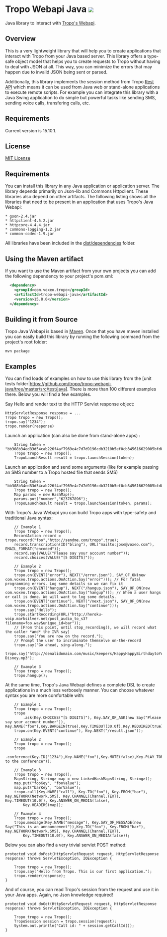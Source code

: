Tropo Webapi Java <img src="http://hudson.voxeolabs.com/hudson/job/Tropo%202/lastSuccessfulBuild/buildStatus"/>
==============

Java library to interact with [Tropo's Webapi](https://www.tropo.com/docs/webapi/new_tropo_web_api_overview.htm).

Overview
--------

This is a very lightweight library that will help you to create applications that interact with Tropo from your Java based server. This library offers a type-safe object model that helps you to create requests to Tropo without having to deal with JSON at all. This way, you can minimize the errors that may happen due to invalid JSON being sent or parsed.

Additionally, this library implements the session method from Tropo [Rest API](https://www.tropo.com/docs/rest/rest_api.htm) which means it can be used from Java web or stand-alone applications to execute remote scripts. For example you can integrate this library with a Java Swing application to do simple but powerful tasks like sending SMS, sending voice calls, transfering calls, etc.

Requirements
------------

Current version is 15.10.1.

License
------------

[MIT License](https://github.com/tropo/tropo-webapi-java/blob/master/LICENSE)

Requirements
------------

You can install this library in any Java application or application server. The library depends primarily on Json-lib and Commons Httpclient. These libraries also depend on other artifacts. The following listing shows all the libraries that need to be present in an application that uses Tropo's Java Webapi:

	* gson-2.4.jar
	* httpclient-4.5.2.jar
	* httpcore-4.4.4.jar
	* commons-logging-1.2.jar
	* common-codec-1.9.jar
	

All libraries have been included in the [dist/dependencies](https://github.com/tropo/tropo-webapi-java/tree/master/dist/dependencies) folder.

Using the Maven artifact
------------------------

If you want to use the Maven artifact from your own projects you can add the following dependency to your project's pom.xml:

```xml
  <dependency>
    <groupId>com.voxeo.tropo</groupId>
    <artifactId>tropo-webapi-java</artifactId>
    <version>15.8.0</version>
  </dependency>
```

Building it from Source
------------------------

Tropo Java Webapi is based in [Maven](http://maven.apache.org). Once that you have maven installed you can easily build this library by running the following command from the project's root folder:

    mvn package

Examples
--------

You can find loads of examples on how to use this library from the [unit tests folder|https://github.com/tropo/tropo-webapi-java/tree/master/src/test/java]. There is more than 100 different examples there. Below you will find a few examples.

Say Hello and render text to the HTTP Servlet response object:

    HttpServletResponse response = ...
    Tropo tropo = new Tropo();
    tropo.say("1234");
    tropo.render(response)

Launch an application (can also be done from stand-alone apps) :

		String token = "bb308b34ed83d54cab226f4af7969e4c7d7d9196cdb3210b5ef0cb345616629005bfd05efe3f4409cd496ca2";
		Tropo tropo = new Tropo();
		TropoLaunchResult result = tropo.launchSession(token);

Launch an application and send some arguments (like for example passing an SMS number to a Tropo hosted file that sends SMS)

		String token = "bb308b34ed83d54cab226f4af7969e4c7d7d9196cdb3210b5ef0cb345616629005bfd05efe3f4409cd496ca2";
		Tropo tropo = new Tropo();
		Map params = new HashMap();
		params.put("number","623767896");
		TropoLaunchResult result = tropo.launchSession(token, params);

With Tropo's Java Webapi you can build Tropo apps with type-safety and traditional Java syntax:

		// Example 1
		Tropo tropo = new Tropo();
		RecordAction record = tropo.record("foo","http://sendme.com/tropo",true);
		record.transcription(ID("bling"), URL("mailto:jose@voxeo.com"), EMAIL_FORMAT("encoded"));
		record.say(VALUE("Please say your account number"));
		record.choices(VALUE("[5 DIGITS]"));

		// Example 2
		Tropo tropo = new Tropo();
		tropo.on(EVENT("error"), NEXT("/error.json"), SAY_OF_ON(new com.voxeo.tropo.actions.OnAction.Say("error"))); // For fatal programming errors. Log some details so we can fix it
		tropo.on(EVENT("hangup"), NEXT("/hangup.json"), SAY_OF_ON(new com.voxeo.tropo.actions.OnAction.Say("hangup"))); // When a user hangs or call is done. We will want to log some details.
		tropo.on(EVENT("continue"), NEXT("/next.json"), SAY_OF_ON(new com.voxeo.tropo.actions.OnAction.Say("continue")));
		tropo.say("Hello");
		tropo.startRecording(URL("http://heroku-voip.marksilver.net/post_audio_to_s3?filename=foo.wav&unique_id=bar"));
		// [From this point, until stop_recording(), we will record what the caller *and* the IVR say]
		tropo.say("You are now on the record.");
		// Prompt the user to incriminate themselve on-the-record
		tropo.say("Go ahead, sing-along.");
		tropo.say("http://denalidomain.com/music/keepers/HappyHappyBirthdaytoYou-Disney.mp3");

		// Example 3
		Tropo tropo = new Tropo();
		tropo.hangup();

At the same time, Tropo's Java Webapi defines a complete DSL to create applications in a much less verbosely manner. You can choose whatever syntax you are more comfortable with:

		// Example 1
		Tropo tropo = new Tropo();
		tropo
			.ask(Key.CHOICES("[5 DIGITS]"), Key.SAY_OF_ASK(new Say("Please say your account number")), Key.NAME("foo"),Key.BARGEIN(true),Key.TIMEOUT(30.0f),Key.REQUIRED(true));
		tropo.on(Key.EVENT("continue"), Key.NEXT("/result.json"));

		// Example 2
		Tropo tropo = new Tropo();
		tropo
			.conference(Key.ID("1234"),Key.NAME("foo"),Key.MUTE(false),Key.PLAY_TONES(false),Key.TERMINATOR("#"),Key.JOIN_PROMPT("Welcome to the conference"));

		// Example 3
		Tropo tropo = new Tropo();
		Map<String, String> map = new LinkedHashMap<String, String>();
		map.put("fooKey", "fooValue");
		map.put("barKey", "barValue");
		tropo.call(Key.NAME("call"), Key.TO("foo"), Key.FROM("bar"), Key.NETWORK(Network.SMS), Key.CHANNEL(Channel.TEXT), Key.TIMEOUT(10.0f), Key.ANSWER_ON_MEDIA(false),
			Key.HEADERS(map));

		// Example 4
		Tropo tropo = new Tropo();
		tropo.message(Key.NAME("message"), Key.SAY_OF_MESSAGE(new Say("This is an announcement")),Key.TO("foo"), Key.FROM("bar"), Key.NETWORK(Network.SMS), Key.CHANNEL(Channel.TEXT),
			Key.TIMEOUT(10.0f), Key.ANSWER_ON_MEDIA(false));


Below you can also find a very trivial servlet POST method:

	protected void doPost(HttpServletRequest request, HttpServletResponse response) throws ServletException, IOException {

		Tropo tropo = new Tropo();
		tropo.say("Hello from Tropo. This is our first application.");
		tropo.render(response);
	}

And of course, you can read Tropo's session from the request and use it in your Java apps. Again, no Json knowledge required!

	protected void doGet(HttpServletRequest request, HttpServletResponse response) throws ServletException, IOException {

		Tropo tropo = new Tropo();
		TropoSession session = tropo.session(request);
		System.out.println("Call id: " + session.getCallId());
	}
